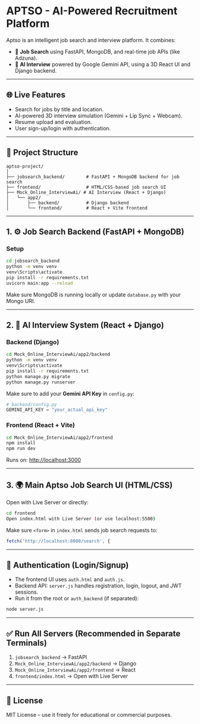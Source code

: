 

# APTSO - AI-Powered Recruitment Platform

Aptso is an intelligent job search and interview platform. It combines:

* 🔎 **Job Search** using FastAPI, MongoDB, and real-time job APIs (like Adzuna).
* 🧠 **AI Interview** powered by Google Gemini API, using a 3D React UI and Django backend.

---

## 🌐 Live Features

* Search for jobs by title and location.
* AI-powered 3D interview simulation (Gemini + Lip Sync + Webcam).
* Resume upload and evaluation.
* User sign-up/login with authentication.

---

## 📁 Project Structure

```
aptso-project/
│
├── jobsearch_backend/        # FastAPI + MongoDB backend for job search
├── frontend/                 # HTML/CSS-based job search UI
├── Mock_Online_InterviewAi/ # AI Interview (React + Django)
│   └── app2/
│       ├── backend/          # Django backend
│       └── frontend/         # React + Vite frontend
```

---

## 1. ⚙ Job Search Backend (FastAPI + MongoDB)

### Setup

```bash
cd jobsearch_backend
python -m venv venv
venv\Scripts\activate
pip install -r requirements.txt
uvicorn main:app --reload
```

Make sure MongoDB is running locally or update `database.py` with your Mongo URI.

---

## 2. 🧠 AI Interview System (React + Django)

### Backend (Django)

```bash
cd Mock_Online_InterviewAi/app2/backend
python -m venv venv
venv\Scripts\activate
pip install -r requirements.txt
python manage.py migrate
python manage.py runserver
```

Make sure to add your **Gemini API Key** in `config.py`:

```python
# backend/config.py
GEMINI_API_KEY = "your_actual_api_key"
```

### Frontend (React + Vite)

```bash
cd Mock_Online_InterviewAi/app2/frontend
npm install
npm run dev
```

Runs on: [http://localhost:3000](http://localhost:3000)

---

## 3. 🌍 Main Aptso Job Search UI (HTML/CSS)

Open with Live Server or directly:

```bash
cd frontend
Open index.html with Live Server (or use localhost:5500)
```

Make sure `<form>` in `index.html` sends job search requests to:

```js
fetch('http://localhost:8000/search', {
```

---

## 🔑 Authentication (Login/Signup)

* The frontend UI uses `auth.html` and `auth.js`.
* Backend API: `server.js` handles registration, login, logout, and JWT sessions.
* Run it from the root or `auth_backend` (if separated):

```bash
node server.js
```

---

## ✅ Run All Servers (Recommended in Separate Terminals)

1. `jobsearch_backend` → FastAPI
2. `Mock_Online_InterviewAi/app2/backend` → Django
3. `Mock_Online_InterviewAi/app2/frontend` → React
4. `frontend/index.html` → Open with Live Server

---

## 📄 License

MIT License – use it freely for educational or commercial purposes.


